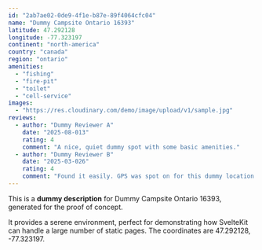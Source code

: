 ```yaml
---
id: "2ab7ae02-0de9-4f1e-b87e-89f4064cfc04"
name: "Dummy Campsite Ontario 16393"
latitude: 47.292128
longitude: -77.323197
continent: "north-america"
country: "canada"
region: "ontario"
amenities:
  - "fishing"
  - "fire-pit"
  - "toilet"
  - "cell-service"
images:
  - "https://res.cloudinary.com/demo/image/upload/v1/sample.jpg"
reviews:
  - author: "Dummy Reviewer A"
    date: "2025-08-013"
    rating: 4
    comment: "A nice, quiet dummy spot with some basic amenities."
  - author: "Dummy Reviewer B"
    date: "2025-03-026"
    rating: 4
    comment: "Found it easily. GPS was spot on for this dummy location."
---
```


This is a **dummy description** for Dummy Campsite Ontario 16393, generated for the proof of concept.

It provides a serene environment, perfect for demonstrating how SvelteKit can handle a large number of static pages. The coordinates are 47.292128, -77.323197.

